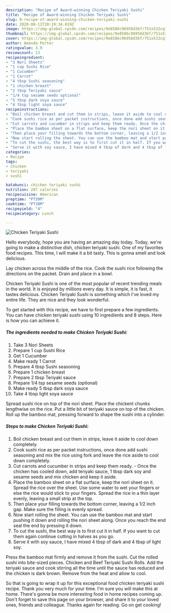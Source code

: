 ```yaml
---
description: "Recipe of Award-winning Chicken Teriyaki Sushi"
title: "Recipe of Award-winning Chicken Teriyaki Sushi"
slug: 0-recipe-of-award-winning-chicken-teriyaki-sushi
date: 2020-08-11T20:19:34.619Z
image: https://img-global.cpcdn.com/recipes/9e8586c96958d3bf/751x532cq70/chicken-teriyaki-sushi-recipe-main-photo.jpg
thumbnail: https://img-global.cpcdn.com/recipes/9e8586c96958d3bf/751x532cq70/chicken-teriyaki-sushi-recipe-main-photo.jpg
cover: https://img-global.cpcdn.com/recipes/9e8586c96958d3bf/751x532cq70/chicken-teriyaki-sushi-recipe-main-photo.jpg
author: Amanda Porter
ratingvalue: 3.9
reviewcount: 13
recipeingredient:
- "3 Nori Sheets"
- "1 cup Sushi Rice"
- "1 Cucumber"
- "1 Carrot"
- "4 tbsp Sushi seasoning"
- "1 chicken breast"
- "2 tbsp Teriyaki sauce"
- "1/4 tsp sesame seeds optional"
- "5 tbsp dark soya sauce"
- "4 tbsp light soya sauce"
recipeinstructions:
- "Boil chicken breast and cut them in strips, leave it aside to cool down completely."
- "Cook sushi rice as per packet instructions, once done add sushi seasoning and mix the rice using fork and leave the rice aside to cool down completely."
- "Cut carrots and cucumber in strips and keep them ready. Once the chicken has cooled down, add teriyaki sauce, 1 tbsp dark soy and sesame seeds and mix chicken and keep it aside."
- "Place the bamboo sheet on a flat surface, keep the nori sheet on it. Spread the rice over the sheet. Use some water to wet your fingers or else the rice would stick to your fingers. Spread the rice in a thin layer evenly, leaving a small strip at the top."
- "Then place your filling towards the bottom corner, leaving a 1/2 inch gap. Make sure the filling is evenly spread."
- "Now start rolling the sheet. You can use the bamboo mat and start pushing it down and rolling the nori sheet along. Once you reach the end seal the end by pressing it down."
- "To cut the sushi, the best way is to first cut it in half. If you want to cut them again continue cutting in halves as you go."
- "Serve it with soy sauce, I have mixed 4 tbsp of dark and 4 tbsp of light soy."
categories:
- Recipe
tags:
- chicken
- teriyaki
- sushi

katakunci: chicken teriyaki sushi 
nutrition: 207 calories
recipecuisine: American
preptime: "PT39M"
cooktime: "PT38M"
recipeyield: "4"
recipecategory: Lunch

---
```



![Chicken Teriyaki Sushi](https://img-global.cpcdn.com/recipes/9e8586c96958d3bf/751x532cq70/chicken-teriyaki-sushi-recipe-main-photo.jpg)

Hello everybody, hope you are having an amazing day today. Today, we're going to make a distinctive dish, chicken teriyaki sushi. One of my favorites food recipes. This time, I will make it a bit tasty. This is gonna smell and look delicious.

Lay chicken across the middle of the rice. Cook the sushi rice following the directions on the packet. Drain and place in a bowl.

Chicken Teriyaki Sushi is one of the most popular of recent trending meals in the world. It is enjoyed by millions every day. It is simple, it is fast, it tastes delicious. Chicken Teriyaki Sushi is something which I've loved my entire life. They are nice and they look wonderful.


To get started with this recipe, we have to first prepare a few ingredients. You can have chicken teriyaki sushi using 10 ingredients and 8 steps. Here is how you can achieve it.

<!--inarticleads1-->

##### The ingredients needed to make Chicken Teriyaki Sushi:

1. Take 3 Nori Sheets
1. Prepare 1 cup Sushi Rice
1. Get 1 Cucumber
1. Make ready 1 Carrot
1. Prepare 4 tbsp Sushi seasoning
1. Prepare 1 chicken breast
1. Prepare 2 tbsp Teriyaki sauce
1. Prepare 1/4 tsp sesame seeds (optional)
1. Make ready 5 tbsp dark soya sauce
1. Take 4 tbsp light soya sauce


Spread sushi rice on top of the nori sheet. Place the chickent chunks lengthwise on the rice. Put a little bit of teriyaki sauce on top of the chicken. Roll up the bamboo mat, pressing forward to shape the sushi into a cylinder. 

<!--inarticleads2-->

##### Steps to make Chicken Teriyaki Sushi:

1. Boil chicken breast and cut them in strips, leave it aside to cool down completely.
1. Cook sushi rice as per packet instructions, once done add sushi seasoning and mix the rice using fork and leave the rice aside to cool down completely.
1. Cut carrots and cucumber in strips and keep them ready. - Once the chicken has cooled down, add teriyaki sauce, 1 tbsp dark soy and sesame seeds and mix chicken and keep it aside.
1. Place the bamboo sheet on a flat surface, keep the nori sheet on it. Spread the rice over the sheet. Use some water to wet your fingers or else the rice would stick to your fingers. Spread the rice in a thin layer evenly, leaving a small strip at the top.
1. Then place your filling towards the bottom corner, leaving a 1/2 inch gap. Make sure the filling is evenly spread.
1. Now start rolling the sheet. You can use the bamboo mat and start pushing it down and rolling the nori sheet along. Once you reach the end seal the end by pressing it down.
1. To cut the sushi, the best way is to first cut it in half. If you want to cut them again continue cutting in halves as you go.
1. Serve it with soy sauce, I have mixed 4 tbsp of dark and 4 tbsp of light soy.


Press the bamboo mat firmly and remove it from the sushi. Cut the rolled sushi into bite-sized pieces. Chicken and Beef Teriyaki Sushi Rolls. Add the teriyaki sauce and cook stirring all the time until the sauce has reduced and the chicken is dark brown. Remove from the heat and allow to cool. 

So that is going to wrap it up for this exceptional food chicken teriyaki sushi recipe. Thank you very much for your time. I'm sure you will make this at home. There's gonna be more interesting food in home recipes coming up. Don't forget to save this page on your browser, and share it to your loved ones, friends and colleague. Thanks again for reading. Go on get cooking!
